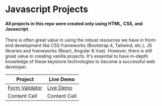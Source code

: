 # Javascript Projects 

#### All projects in this repo were created only using HTML, CSS, and Javascript. 
There is often great value in using the robust resources we have in front-end development like CSS frameworks (Bootstrap 4,  Tailwind, etc.), JS libraries and frameworks  (React, Angular & Vue). However, there is still great value in creating vanilla projects. It's essential to have in-depth knowledge of these keystone technologies to become a successful web developer. 

| Project       | Live Demo |
| ------------- | ------------- |
|[Form Validator](https://github.com/abdenny/Vanilla_JS_HTML_CSS_Projects/tree/master/form_validator)| [Live Demo](https://abdenny.github.io/Vanilla_JS_HTML_CSS_Projects/)  |
| Content Cell  | Content Cell  |
